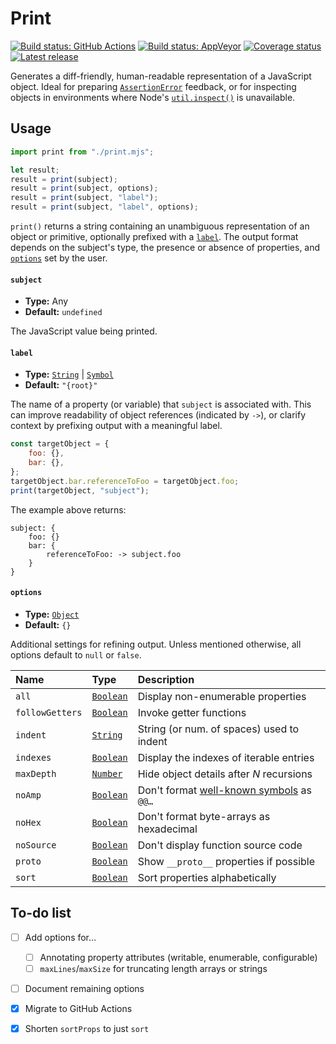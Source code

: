 <!--*- truncate-lines: t; indent-tabs-mode: t; -*- vim:set nowrap ts=4 noet: -->

Print
================================================================================
[![Build status: GitHub Actions][Actions-badge]][Actions-link]
[![Build status: AppVeyor][AppVeyor-badge]][AppVeyor-link]
[![Coverage status][Coverage-badge]][Coverage-link]
[![Latest release][NPM-badge]][NPM-link]

[AppVeyor-badge]: https://img.shields.io/appveyor/build/Alhadis/Print?label=AppVeyor&logo=appveyor&logoColor=%23ccc
[AppVeyor-link]:  https://ci.appveyor.com/project/Alhadis/Print
[Actions-badge]:  https://img.shields.io/github/workflow/status/Alhadis/Print/CI?label=GitHub%20Actions&logo=github
[Actions-link]:   https://github.com/Alhadis/Print/actions/workflows/ci.yml
[Coverage-badge]: https://coveralls.io/repos/github/Alhadis/Print/badge.svg
[Coverage-link]:  https://coveralls.io/github/Alhadis/Print
[NPM-badge]:      https://img.shields.io/npm/v/print.svg?colorB=brightgreen
[NPM-link]:       https://github.com/Alhadis/Print/releases/latest


Generates a diff-friendly, human-readable representation of a JavaScript object.
Ideal for preparing [`AssertionError`][1] feedback, or for inspecting objects in
environments where Node's [`util.inspect()`][2] is unavailable.

[1]: https://nodejs.org/api/assert.html#assert_class_assert_assertionerror
[2]: https://nodejs.org/api/util.html#util_util_inspect_object_options


Usage
--------------------------------------------------------------------------------
```js
import print from "./print.mjs";

let result;
result = print(subject);
result = print(subject, options);
result = print(subject, "label");
result = print(subject, "label", options);
```

`print()` returns a string containing an unambiguous representation of an object
or primitive, optionally prefixed with a [`label`][3]. The output format depends
on the subject's type, the presence or absence of properties, and [`options`][4]
set by the user.

[3]: #label
[4]: #options


#### `subject`
- **Type:** Any
- **Default:** `undefined`

The JavaScript value being printed.


#### `label`
- **Type:**     [`String`][] | [`Symbol`][]  
- **Default:**  `"{root}"`

The name of a property (or variable) that `subject` is associated with. This can
improve readability of object references (indicated by `->`), or clarify context
by prefixing output with a meaningful label.

```js
const targetObject = {
	foo: {},
	bar: {},
};
targetObject.bar.referenceToFoo = targetObject.foo;
print(targetObject, "subject");
```

The example above returns:
~~~
subject: {
	foo: {}
	bar: {
		referenceToFoo: -> subject.foo
	}
}
~~~


#### `options`
- **Type:**    [`Object`][]
- **Default:** `{}`

Additional settings for refining output. Unless mentioned otherwise, all options
default to `null` or `false`.

<!-- Options table ------------------------------------------------------------>
| Name            | Type          | Description                                |
|:----------------|:--------------|:-------------------------------------------|
| `all`           | [`Boolean`][] | Display non-enumerable properties          |
| `followGetters` | [`Boolean`][] | Invoke getter functions                    |
| `indent`        | [`String`][]  | String (or num. of spaces) used to indent  |
| `indexes`       | [`Boolean`][] | Display the indexes of iterable entries    |
| `maxDepth`      | [`Number`][]  | Hide object details after _N_ recursions   |
| `noAmp`         | [`Boolean`][] | Don't format [well-known symbols] as `@@…` |
| `noHex`         | [`Boolean`][] | Don't format byte-arrays as hexadecimal    |
| `noSource`      | [`Boolean`][] | Don't display function source code         |
| `proto`         | [`Boolean`][] | Show `__proto__` properties if possible    |
| `sort`          | [`Boolean`][] | Sort properties alphabetically             |
<!----------------------------------------------------------------------------->


To-do list
--------------------------------------------------------------------------------
* [ ] Add options for…
	* [ ] Annotating property attributes (writable, enumerable, configurable)
	* [ ] `maxLines`/`maxSize` for truncating length arrays or strings
* [ ] Document remaining options
* [x] Migrate to GitHub Actions
* [x] Shorten `sortProps` to just `sort`


<!-- Referenced links --------------------------------------------------------->
[`Boolean`]: https://mdn.io/Boolean
[`Number`]:  https://mdn.io/Number
[`Object`]:  https://mdn.io/Object
[`String`]:  https://mdn.io/String
[`Symbol`]:  https://mdn.io/Symbol
[well-known symbols]: https://mdn.io/Glossary/Symbol#Well-known_symbols

